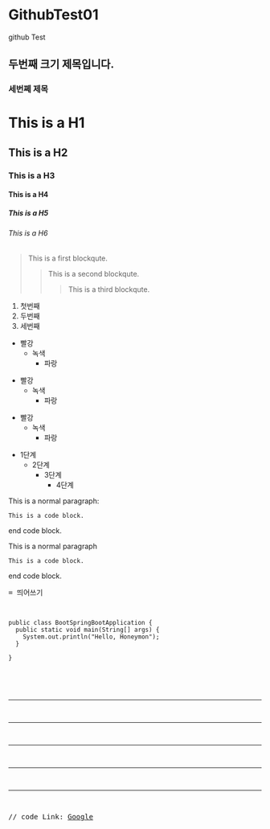 # GithubTest01
github Test

## 두번째 크기 제목입니다.

### 세번쩨 제목

# This is a H1
## This is a H2
### This is a H3
#### This is a H4
##### This is a H5
###### This is a H6

> This is a first blockqute.
>	> This is a second blockqute.
>	>	> This is a third blockqute.



1. 첫번째
2. 두번째
3. 세번째


* 빨강
  * 녹색
    * 파랑

+ 빨강
  + 녹색
    + 파랑

- 빨강
  - 녹색
    - 파랑


* 1단계
  - 2단계
    + 3단계
      + 4단계


This is a normal paragraph:

    This is a code block.
    
end code block.

This is a normal paragraph

    This is a code block.

end code block.


<pre>= 띄어쓰기

<pre>
<code>
public class BootSpringBootApplication {
  public static void main(String[] args) {
    System.out.println("Hello, Honeymon");
  }

}
</code>
</pre>



* * *

***

*****

- - -

---------------------------------------


// code
Link: [Google][googlelink]

[googlelink]: https://google.com "Go google"

